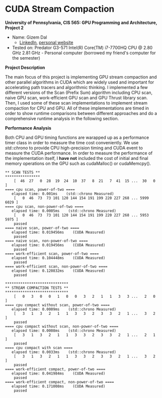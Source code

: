 CUDA Stream Compaction
======================

**University of Pennsylvania, CIS 565: GPU Programming and Architecture, Project 2**

* Name: Gizem Dal
  * [LinkedIn](https://www.linkedin.com/in/gizemdal), [personal website](https://www.gizemdal.com/)
* Tested on: Predator G3-571 Intel(R) Core(TM) i7-7700HQ CPU @ 2.80 GHz 2.81 GHz - Personal computer (borrowed my friend's computer for the semester)

**Project Description**

The main focus of this project is implementing GPU stream compaction and other parallel algorithms in CUDA which are widely used and important for accelerating path tracers and algorithmic thinking. I implemented a few different versions of the Scan (Prefix Sum) algorithm including CPU scan, naive GPU scan, work-efficient GPU scan and GPU Thrust library scan. Then, I used some of these scan implementations to implement stream compaction for CPU and GPU. All of these implementations are timed in order to show runtime comparisons between different approaches and do a comprehensive runtime analysis in the following section.

**Performance Analysis**

Both CPU and GPU timing functions are warapped up as a performance timer class in order to measure the time cost conveniently. We use *std::chrono* to provide CPU high-precision timing and CUDA event to measure the CUDA performance. In order to measure the performance of the implementation itself, I **have not** included the cost of initial and final memory operations on the GPU such as cudaMalloc() or cudaMemcpy().

```****************
** SCAN TESTS **
****************
    [  46  27   0  28  19  24  10  37   8  21   7  41  15 ...  30   0 ]
==== cpu scan, power-of-two ====
   elapsed time: 0.001ms    (std::chrono Measured)
    [   0  46  73  73 101 120 144 154 191 199 220 227 268 ... 5999 6029 ]
==== cpu scan, non-power-of-two ====
   elapsed time: 0.0005ms    (std::chrono Measured)
    [   0  46  73  73 101 120 144 154 191 199 220 227 268 ... 5953 5975 ]
    passed
==== naive scan, power-of-two ====
   elapsed time: 0.019456ms    (CUDA Measured)
    passed
==== naive scan, non-power-of-two ====
   elapsed time: 0.019456ms    (CUDA Measured)
    passed
==== work-efficient scan, power-of-two ====
   elapsed time: 0.104448ms    (CUDA Measured)
    passed
==== work-efficient scan, non-power-of-two ====
   elapsed time: 0.120832ms    (CUDA Measured)
    passed

*****************************
** STREAM COMPACTION TESTS **
*****************************
    [   0   3   0   0   1   0   0   3   2   1   1   3   3 ...   2   0 ]
==== cpu compact without scan, power-of-two ====
   elapsed time: 0.0009ms    (std::chrono Measured)
    [   3   1   3   2   1   1   3   3   2   3   3   2   1 ...   3   2 ]
    passed
==== cpu compact without scan, non-power-of-two ====
   elapsed time: 0.0008ms    (std::chrono Measured)
    [   3   1   3   2   1   1   3   3   2   3   3   2   1 ...   2   1 ]
    passed
==== cpu compact with scan ====
   elapsed time: 0.0033ms    (std::chrono Measured)
    [   3   1   3   2   1   1   3   3   2   3   3   2   1 ...   3   2 ]
    passed
==== work-efficient compact, power-of-two ====
   elapsed time: 0.041984ms    (CUDA Measured)
    passed
==== work-efficient compact, non-power-of-two ====
   elapsed time: 0.171008ms    (CUDA Measured)
    passed
```
